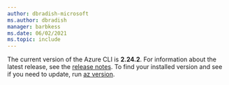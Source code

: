 ```yaml
---
author: dbradish-microsoft
ms.author: dbradish
manager: barbkess
ms.date: 06/02/2021
ms.topic: include
---
```


The current version of the Azure CLI is __2.24.2__. For information about the latest release, see the [release notes](../release-notes-azure-cli.md). To find your installed version and see if you need to update, run [az version](/cli/azure/reference-index#az_version).

